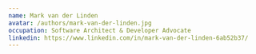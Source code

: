 ```yaml
---
name: Mark van der Linden
avatar: /authors/mark-van-der-linden.jpg
occupation: Software Architect & Developer Advocate
linkedin: https://www.linkedin.com/in/mark-van-der-linden-6ab52b37/
---
```

